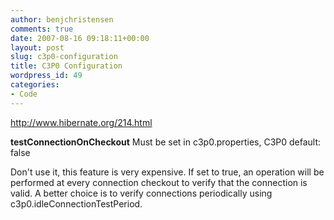 ```yaml
---
author: benjchristensen
comments: true
date: 2007-08-16 09:18:11+00:00
layout: post
slug: c3p0-configuration
title: C3P0 Configuration
wordpress_id: 49
categories:
- Code
---
```


http://www.hibernate.org/214.html

**testConnectionOnCheckout** Must be set in c3p0.properties, C3P0 default: false

Don't use it, this feature is very expensive. If set to true, an operation will be performed at every connection checkout to verify that the connection is valid. A better choice is to verify connections periodically using c3p0.idleConnectionTestPeriod.
